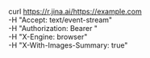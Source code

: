 curl https://r.jina.ai/https://example.com \
  -H "Accept: text/event-stream" \
  -H "Authorization: Bearer " \
  -H "X-Engine: browser" \
  -H "X-With-Images-Summary: true"

